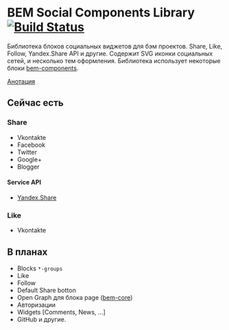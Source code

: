 # BEM Social Components Library [![Build Status](https://travis-ci.org/voischev/bem-social.svg?branch=master)](https://travis-ci.org/voischev/bem-social)

Библиотека блоков социальных виджетов для бэм проектов. Share, Like, Follow,
Yandex.Share API и другие. Содержит SVG иконки социальных сетей, и несколько
тем оформления. Библиотека использует некоторые блоки [bem-components](http://github.com/bem/bem-components).

[Анотация](http://ru.bem.info/forum/issues/-634/)

## Сейчас есть

### Share

+ Vkontakte
+ Facebook
+ Twitter
+ Google+
+ Blogger

#### Service API
+ [Yandex.Share](http://api.yandex.ru/share/)

### Like

+ Vkontakte


## В планах

+ Blocks `*-groups`
+ Like
+ Follow
+ Default Share botton
+ Open Graph для блока page ([bem-core](http://github.com/bem/bem-core))
+ Авторизации
+ Widgets [Comments, News, ...]
+ GitHub и другие.
